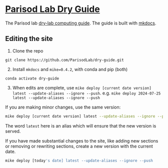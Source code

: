 # [Parisod Lab Dry Guide](http://parisodlab.org/dry-guide/)

The Parisod lab [dry-lab computing guide](http://parisodlab.org/dry-guide/). The guide is built with [mkdocs](http://www.mkdocs.org/).

## Editing the site

1. Clone the repo

```
git clone https://github.com/ParisodLab/dry-guide.git
```

2. Install `mkdocs` and `mike=0.4.2`, with conda and pip (both)

```
conda activate dry-guide

```

3. When edits are complete, use `mike deploy [current date version] latest --update-aliases --ignore --push`.
e.g. `mike deploy 2024-07-25 latest --update-aliases --ignore --push`	

If you are making minor changes, use the same version:

```bash
mike deploy [current date version] latest --update-aliases --ignore --push
```

The word `latest` here is an alias which will ensure that the new version is served.


If you have made substantial changes to the site, like adding new sections or removing or rewriting sections, create a new version with the current date.

```bash
mike deploy [today's date] latest --update-aliases --ignore --push
```